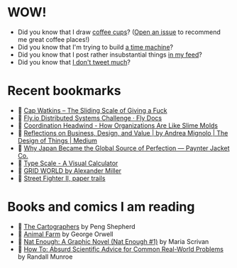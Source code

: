 # WOW!

- Did you know that I draw [coffee cups](https://papercups.mamuso.net/)? ([Open an issue](https://github.com/mamuso/papercups/issues) to recommend me great coffee places!)
- Did you know that I'm trying to build [a time machine](https://github.com/mamuso/fluxcapacitor)?
- Did you know that I post rather insubstantial things [in my feed](https://feed.mamuso.net/)?
- Did you know that [I don't tweet much](https://twitter.com/mamuso)?

# Recent bookmarks

- 👀 [Cap Watkins – The Sliding Scale of Giving a Fuck](https://capwatkins.com/blog/the-sliding-scale-of-giving-a-fuck)
- 👀 [Fly.io Distributed Systems Challenge · Fly Docs](https://fly.io/dist-sys/)
- 👀 [Coordination Headwind - How Organizations Are Like Slime Molds](https://komoroske.com/slime-mold/)
- 👀 [Reflections on Business, Design, and Value | by Andrea Mignolo | The Design of Things | Medium](https://medium.com/the-design-of-things/reflections-on-business-design-and-value-bb398cada721)
- 👀 [Why Japan Became the Global Source of Perfection — Paynter Jacket Co.](https://paynter.co.uk/blogs/stories/why-japan-became-global-source-of-perfection)
- 👀 [Type Scale - A Visual Calculator](https://typescale.com/)
- 👀 [GRID WORLD by Alexander Miller](https://alex.miller.garden/grid-world/)
- 👀 [Street Fighter II, paper trails](https://fabiensanglard.net/sf2_sheets/index.html)


# Books and comics I am reading

- 📘 [The Cartographers](https://www.goodreads.com/book/show/56224531) by Peng Shepherd
- 📘 [Animal Farm](https://www.goodreads.com/book/show/8349198) by George Orwell
- 📘 [Nat Enough: A Graphic Novel (Nat Enough #1)](https://www.goodreads.com/book/show/45714795) by Maria Scrivan
- 📘 [How To: Absurd Scientific Advice for Common Real-World Problems](https://www.goodreads.com/book/show/43851501) by Randall Munroe

